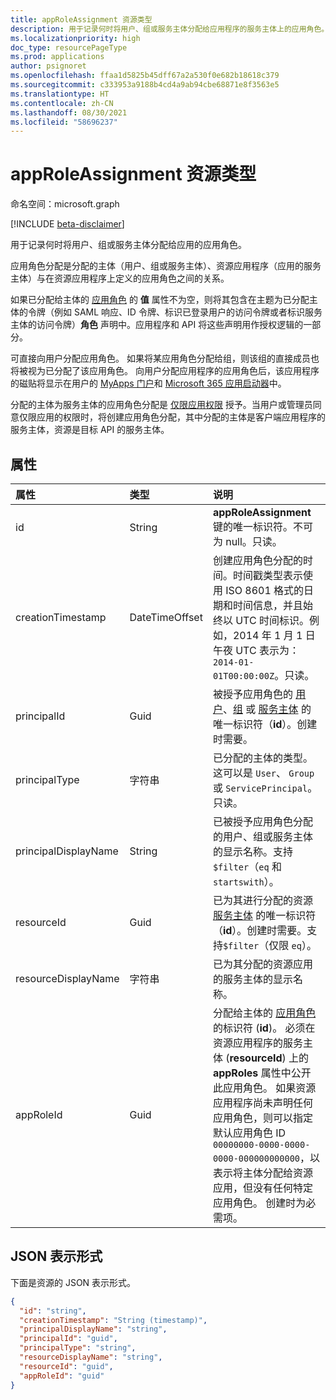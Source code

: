 ```yaml
---
title: appRoleAssignment 资源类型
description: 用于记录何时将用户、组或服务主体分配给应用程序的服务主体上的应用角色。可以创建、读取和删除应用角色分配。
ms.localizationpriority: high
doc_type: resourcePageType
ms.prod: applications
author: psignoret
ms.openlocfilehash: ffaa1d5825b45dff67a2a530f0e682b18618c379
ms.sourcegitcommit: c333953a9188b4cd4a9ab94cbe68871e8f3563e5
ms.translationtype: HT
ms.contentlocale: zh-CN
ms.lasthandoff: 08/30/2021
ms.locfileid: "58696237"
---
```

# <a name="approleassignment-resource-type"></a>appRoleAssignment 资源类型

命名空间：microsoft.graph

[!INCLUDE [beta-disclaimer](../../includes/beta-disclaimer.md)]

用于记录何时将用户、组或服务主体分配给应用的应用角色。

应用角色分配是分配的主体（用户、组或服务主体）、资源应用程序（应用的服务主体）与在资源应用程序上定义的应用角色之间的关系。

如果已分配给主体的 [应用角色](approle.md) 的 **值** 属性不为空，则将其包含在主题为已分配主体的令牌（例如 SAML 响应、ID 令牌、标识已登录用户的访问令牌或者标识服务主体的访问令牌）**角色** 声明中。应用程序和 API 将这些声明用作授权逻辑的一部分。

可直接向用户分配应用角色。 如果将某应用角色分配给组，则该组的直接成员也将被视为已分配了该应用角色。 向用户分配应用程序的应用角色后，该应用程序的磁贴将显示在用户的 [MyApps 门户](/azure/active-directory/user-help/my-apps-portal-end-user-access)和 [Microsoft 365 应用启动器](https://support.office.com/article/meet-the-office-365-app-launcher-79f12104-6fed-442f-96a0-eb089a3f476a)中。

分配的主体为服务主体的应用角色分配是 [仅限应用权限](/azure/active-directory/develop/v2-permissions-and-consent#permission-types) 授予。当用户或管理员同意仅限应用的权限时，将创建应用角色分配，其中分配的主体是客户端应用程序的服务主体，资源是目标 API 的服务主体。

## <a name="properties"></a>属性

| 属性 | 类型 | 说明 |
|:---------------|:--------|:----------|
| id | String | **appRoleAssignment** 键的唯一标识符。不可为 null。只读。 |
| creationTimestamp | DateTimeOffset | 创建应用角色分配的时间。时间戳类型表示使用 ISO 8601 格式的日期和时间信息，并且始终以 UTC 时间标识。例如，2014 年 1 月 1 日午夜 UTC 表示为：`2014-01-01T00:00:00Z`。只读。 |
| principalId | Guid | 被授予应用角色的 [用户](user.md)、[组](group.md) 或 [服务主体](serviceprincipal.md) 的唯一标识符（**id**）。创建时需要。  |
| principalType | 字符串 | 已分配的主体的类型。 这可以是 `User`、 `Group` 或 `ServicePrincipal`。 只读。 |
| principalDisplayName | String |已被授予应用角色分配的用户、组或服务主体的显示名称。支持 `$filter`（`eq` 和 `startswith`）。 |
| resourceId | Guid |已为其进行分配的资源 [服务主体](serviceprincipal.md) 的唯一标识符（**id**）。创建时需要。支持`$filter`（仅限 `eq`）。 |
| resourceDisplayName | 字符串 | 已为其分配的资源应用的服务主体的显示名称。  |
| appRoleId | Guid | 分配给主体的 [应用角色](approle.md)的标识符 (**id**)。 必须在资源应用程序的服务主体 (**resourceId**) 上的 **appRoles** 属性中公开此应用角色。 如果资源应用程序尚未声明任何应用角色，则可以指定默认应用角色 ID `00000000-0000-0000-0000-000000000000`，以表示将主体分配给资源应用，但没有任何特定应用角色。 创建时为必需项。 |

## <a name="json-representation"></a>JSON 表示形式

下面是资源的 JSON 表示形式。

<!-- {
  "blockType": "resource",
  "optionalProperties": [

  ],
  "@odata.type": "microsoft.graph.appRoleAssignment"
}-->

```json
{
  "id": "string",
  "creationTimestamp": "String (timestamp)",
  "principalDisplayName": "string",
  "principalId": "guid",
  "principalType": "string",
  "resourceDisplayName": "string",
  "resourceId": "guid",
  "appRoleId": "guid"
}
```

<!-- uuid: 8fcb5dbc-d5aa-4681-8e31-b001d5168d79
2015-10-25 14:57:30 UTC -->
<!--
{
  "type": "#page.annotation",
  "description": "appRoleAssignment resource",
  "keywords": "",
  "section": "documentation",
  "tocPath": "",
  "suppressions": []
}
-->
